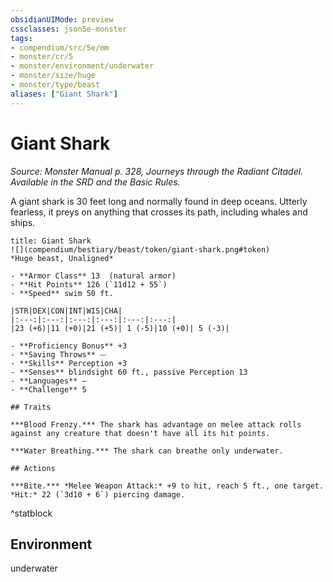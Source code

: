 ```yaml
---
obsidianUIMode: preview
cssclasses: json5e-monster
tags:
- compendium/src/5e/mm
- monster/cr/5
- monster/environment/underwater
- monster/size/huge
- monster/type/beast
aliases: ["Giant Shark"]
---
```

# Giant Shark
*Source: Monster Manual p. 328, Journeys through the Radiant Citadel. Available in the SRD and the Basic Rules.*  

A giant shark is 30 feet long and normally found in deep oceans. Utterly fearless, it preys on anything that crosses its path, including whales and ships.

```ad-statblock
title: Giant Shark
![](compendium/bestiary/beast/token/giant-shark.png#token)
*Huge beast, Unaligned*

- **Armor Class** 13  (natural armor)
- **Hit Points** 126 (`11d12 + 55`)
- **Speed** swim 50 ft.

|STR|DEX|CON|INT|WIS|CHA|
|:---:|:---:|:---:|:---:|:---:|:---:|
|23 (+6)|11 (+0)|21 (+5)| 1 (-5)|10 (+0)| 5 (-3)|

- **Proficiency Bonus** +3
- **Saving Throws** ⏤
- **Skills** Perception +3
- **Senses** blindsight 60 ft., passive Perception 13
- **Languages** —
- **Challenge** 5

## Traits

***Blood Frenzy.*** The shark has advantage on melee attack rolls against any creature that doesn't have all its hit points.

***Water Breathing.*** The shark can breathe only underwater.

## Actions

***Bite.*** *Melee Weapon Attack:* +9 to hit, reach 5 ft., one target. *Hit:* 22 (`3d10 + 6`) piercing damage.
```
^statblock

## Environment

underwater